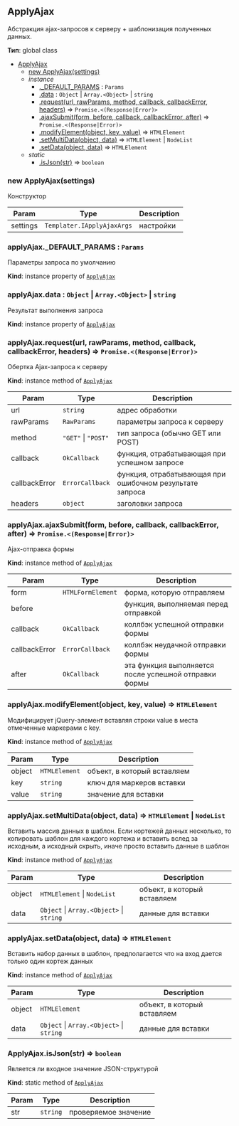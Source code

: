 ## ApplyAjax

Абстракция ajax-запросов к серверу + шаблонизация полученных данных.

**Тип**: global class  

* [ApplyAjax](#ApplyAjax)
    * [new ApplyAjax(settings)](#new_ApplyAjax_new)
    * _instance_
        * [._DEFAULT_PARAMS](#ApplyAjax+_DEFAULT_PARAMS) : <code>Params</code>
        * [.data](#ApplyAjax+data) : <code>Object</code> \| <code>Array.&lt;Object&gt;</code> \| <code>string</code>
        * [.request(url, rawParams, method, callback, callbackError, headers)](#ApplyAjax+request) ⇒ <code>Promise.&lt;(Response\|Error)&gt;</code>
        * [.ajaxSubmit(form, before, callback, callbackError, after)](#ApplyAjax+ajaxSubmit) ⇒ <code>Promise.&lt;(Response\|Error)&gt;</code>
        * [.modifyElement(object, key, value)](#ApplyAjax+modifyElement) ⇒ <code>HTMLElement</code>
        * [.setMultiData(object, data)](#ApplyAjax+setMultiData) ⇒ <code>HTMLElement</code> \| <code>NodeList</code>
        * [.setData(object, data)](#ApplyAjax+setData) ⇒ <code>HTMLElement</code>
    * _static_
        * [.isJson(str)](#ApplyAjax.isJson) ⇒ <code>boolean</code>

<a name="new_ApplyAjax_new"></a>

### new ApplyAjax(settings)
Конструктор


| Param | Type | Description |
| --- | --- | --- |
| settings | <code>Templater.IApplyAjaxArgs</code> | настройки |

<a name="ApplyAjax+_DEFAULT_PARAMS"></a>

### applyAjax._DEFAULT_PARAMS : <code>Params</code>
Параметры запроса по умолчанию

**Kind**: instance property of [<code>ApplyAjax</code>](#ApplyAjax)  
<a name="ApplyAjax+data"></a>

### applyAjax.data : <code>Object</code> \| <code>Array.&lt;Object&gt;</code> \| <code>string</code>
Результат выполнения запроса

**Kind**: instance property of [<code>ApplyAjax</code>](#ApplyAjax)  
<a name="ApplyAjax+request"></a>

### applyAjax.request(url, rawParams, method, callback, callbackError, headers) ⇒ <code>Promise.&lt;(Response\|Error)&gt;</code>
Обертка Ajax-запроса к серверу

**Kind**: instance method of [<code>ApplyAjax</code>](#ApplyAjax)  

| Param | Type | Description |
| --- | --- | --- |
| url | <code>string</code> | адрес обработки |
| rawParams | <code>RawParams</code> | параметры запроса к серверу |
| method | <code>&quot;GET&quot;</code> \| <code>&quot;POST&quot;</code> | тип запроса (обычно GET или POST) |
| callback | <code>OkCallback</code> | функция, отрабатывающая при успешном запросе |
| callbackError | <code>ErrorCallback</code> | функция, отрабатывающая при ошибочном результате запроса |
| headers | <code>object</code> | заголовки запроса |

<a name="ApplyAjax+ajaxSubmit"></a>

### applyAjax.ajaxSubmit(form, before, callback, callbackError, after) ⇒ <code>Promise.&lt;(Response\|Error)&gt;</code>
Ajax-отправка формы

**Kind**: instance method of [<code>ApplyAjax</code>](#ApplyAjax)  

| Param | Type | Description |
| --- | --- | --- |
| form | <code>HTMLFormElement</code> | форма, которую отправляем |
| before |  | функция, выполняемая перед отправкой |
| callback | <code>OkCallback</code> | коллбэк успешной отправки формы |
| callbackError | <code>ErrorCallback</code> | коллбэк неудачной отправки формы |
| after | <code>OkCallback</code> | эта функция выполняется после успешной отправки формы |

<a name="ApplyAjax+modifyElement"></a>

### applyAjax.modifyElement(object, key, value) ⇒ <code>HTMLElement</code>
Модифицирует jQuery-элемент вставляя строки value в места отмеченные маркерами с key.

**Kind**: instance method of [<code>ApplyAjax</code>](#ApplyAjax)  

| Param | Type | Description |
| --- | --- | --- |
| object | <code>HTMLElement</code> | объект, в который вставляем |
| key | <code>string</code> | ключ для маркеров вставки |
| value | <code>string</code> | значение для вставки |

<a name="ApplyAjax+setMultiData"></a>

### applyAjax.setMultiData(object, data) ⇒ <code>HTMLElement</code> \| <code>NodeList</code>
Вставить массив данных в шаблон. Если кортежей данных несколько, то копировать шаблон для каждого кортежа и вставить вслед за исходным,
а исходный скрыть, иначе просто вставить данные в шаблон

**Kind**: instance method of [<code>ApplyAjax</code>](#ApplyAjax)  

| Param | Type | Description |
| --- | --- | --- |
| object | <code>HTMLElement</code> \| <code>NodeList</code> | объект, в который вставляем |
| data | <code>Object</code> \| <code>Array.&lt;Object&gt;</code> \| <code>string</code> | данные для вставки |

<a name="ApplyAjax+setData"></a>

### applyAjax.setData(object, data) ⇒ <code>HTMLElement</code>
Вставить набор данных в шаблон, предполагается что на вход дается только один кортеж данных

**Kind**: instance method of [<code>ApplyAjax</code>](#ApplyAjax)  

| Param | Type | Description |
| --- | --- | --- |
| object | <code>HTMLElement</code> | объект, в который вставляем |
| data | <code>Object</code> \| <code>Array.&lt;Object&gt;</code> \| <code>string</code> | данные для вставки |

<a name="ApplyAjax.isJson"></a>

### ApplyAjax.isJson(str) ⇒ <code>boolean</code>
Является ли входное значение JSON-структурой

**Kind**: static method of [<code>ApplyAjax</code>](#ApplyAjax)  

| Param | Type | Description |
| --- | --- | --- |
| str | <code>string</code> | проверяемое значение |

